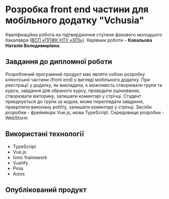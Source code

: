 # Розробка front end частини для мобільного додатку "Vchusia"
Кваліфікаційна робота на підтвердження ступеня фахового молодшого
бакалавра ([ВСП «ППФК НТУ «ХПІ»](http://polytechnic.poltava.ua)). Керівник
роботи – **Ковальова Наталія Володимирівна**.
## Завдання до дипломної роботи
Розроблений програмний продукт має являти собою розробку
клієнтської частини (front end) у вигляді мобільного додатку. При реєстрації
у додатку, як викладача, є можливість створювати групи та курси, завдання
для обраного курсу, проводити оцінювання, створювати вікторину, залишати
коментарі у стрічці. Студент приєднується до групи за кодом, може
переглядати завдання, прикріпити виконану робіту, залишати коментарі у
стрічці. Засоби розробки - фреймворк Vue.js, мова TypeScript. Середовище
розробки - WebStorm
## Використані технології
* TypeScript
* Vue.js
* Ionic framework
* Vuetify
* Pinia
* Axios
## Опублікований продукт